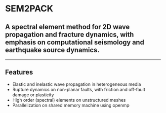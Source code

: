# SEM2PACK

## A spectral element method for 2D wave propagation and fracture dynamics, with emphasis on computational seismology and earthquake source dynamics.

--------------------------------
## Features

  * Elastic and inelastic wave propagation in heterogeneous media
  * Rupture dynamics on non-planar faults, with friction and off-fault damage or plasticity
  * High order (spectral) elements on unstructured meshes
  * Parallelization on shared memory machine using openmp
